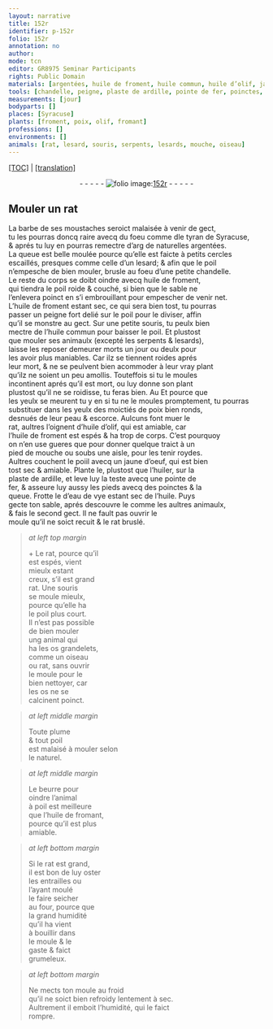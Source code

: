 ```yaml
---
layout: narrative
title: 152r
identifier: p-152r
folio: 152r
annotation: no
author:
mode: tcn
editor: GR8975 Seminar Participants
rights: Public Domain
materials: [argentées, huile de froment, huile commun, huile d’olif, jaune d’oeuf, huiler, ardille, fer, eau de vye, huile, os, beurre, huile de fromant]
tools: [chandelle, peigne, plaste de ardille, pointe de fer, poinctes, moule, four, froid]
measurements: [jour]
bodyparts: []
places: [Syracuse]
plants: [froment, poix, olif, fromant]
professions: []
environments: []
animals: [rat, lesard, souris, serpents, lesards, mouche, oiseau]
---
```


<p><a href="{{ site.baseurl }}/normalized/">[TOC]</a> | <a href="{{ site.baseurl }}/texts/p-152r_tl/" target="_blank">[translation]</a></p><div class="folio" align="center">- - - - - <a href="http://gallica.bnf.fr/ark:/12148/btv1b10500001g/f309.image" target="_blank"><img src="https://cu-mkp.github.io/2017-workshop-edition/assets/photo-icon.png" alt="folio image: " style="display:inline-block; margin-bottom:-3px;"/>152r</a> - - - - - </div>  
  

## Mouler un <span class="al">rat</span>

 
La barbe de ses moustaches seroict malaisée à venir de gect,<br/> tu les pourras doncq raire avecq du foeu co<span class="exp">mm</span>e <span class="del">d</span>le <span class="pn">tyran de <span class="pl">Syracuse</span></span>,<br/> & aprés tu luy en pourras remectre <span class="del">d’arg</span> de naturelles <span class="m">argentées</span>.<br/> La queue est belle moulée pource qu’elle est faicte à petits cercles<br/> escaillés, presques co<span class="exp">mm</span>e celle d’un <span class="al">lesard</span>; & afin que le poil<br/> n’empesche de bien mouler, brusle au foeu d’une petite <span class="tl">chandelle</span>.<br/> Le reste du corps se doibt oindre avecq <span class="m">huile de <span class="pa">froment</span></span>,<br/> qui tiendra le poil roide & couché, si bien que le sable ne<br/> l’enlevera poinct en s’i embrouillant pour empescher de venir net.<br/> L’<span class="m">huile de <span class="pa">froment</span></span> estant sec, ce qui sera bien tost, tu pourras<br/> passer un <span class="tl">peigne</span> fort delié sur le poil pour le diviser, affin<br/> qu’il se monstre au gect. Sur une petite <span class="al">souris</span>, tu peulx bien<br/> mectre de l’<span class="m">huile commun</span> pour baisser le poil. Et plustost<br/> que mouler ses animaulx (excepté les <span class="al">serpents</span> & <span class="al">lesards</span>),<br/> laisse les <span class="del">reposer</span> demeurer morts un <span class="ms"><span class="tmp">jour</span></span> ou deulx pour<br/> les avoir plus maniables. Car ilz se tiennent roides aprés<br/> leur mort, & ne se peulvent bien acommoder à leur vray plant<br/> qu’ilz ne soient un peu amollis. Touteffois si tu le moules<br/> incontinent aprés qu’il est mort, ou luy donne son plant<br/> plustost qu’il ne se roidisse, tu feras bien. <span class="del">Au</span> Et pource que<br/> les yeulx se meurent <span class="del">tu y en</span> si tu <span class="add">ne</span> le moules promptem<span class="exp">ent</span>, tu pourras<br/> substituer dans les yeulx des moictiés de <span class="pa">poix</span> bien ronds,<br/> desnués de leur peau & escorce. Aulcuns font muer le<br/> <span class="al">rat</span>, aultres l’oignent d’<span class="m">huile d’<span class="pa">olif</span></span>, qui est amiable, car<br/> l’<span class="m">huile de <span class="pa">froment</span></span> est espés & ha trop de corps. C’est pourquoy<br/> on n’en use gueres que pour donner quelque traict à un<br/> pied de <span class="al">mouche</span> ou soubs une aisle, pour les tenir roydes.<br/> Aultres couchent le poiil avecq un <span class="m">jaune d’oeuf</span>, qui est bien<br/> tost sec & amiable. Plante le, plustost que l’<span class="m">huiler</span>, sur la<br/> <span class="tl">plaste de <span class="m">ardille</span></span>, et leve luy la teste avecq une <span class="tl">pointe de<br/> <span class="m">fer</span></span>, & asseure luy aussy les pieds avecq des <span class="tl">poinctes</span> & la<br/> queue. Frotte le d’<span class="m">eau de vye</span> estant sec de l’<span class="m">huile</span>. Puys<br/> gecte ton sable, aprés descouvre le co<span class="exp">mm</span>e les aultres animaulx,<br/> & fais le second gect. Il ne fault pas ouvrir le<br/> <span class="tl">moule</span> qu’il ne soict recuit & le <span class="al">rat</span> bruslé.
 
> *at left top margin*
> 
> 
> \+ Le <span class="al">rat</span>, pource qu’il<br/> est espés, vient<br/> mieulx estant<br/> creux, s’il est grand<br/> <span class="al">rat</span>. Une <span class="al">souris</span><br/> se moule mieulx,<br/> pource qu’elle ha<br/> le poil plus court.<br/> Il n’est pas possible<br/> de bien mouler<br/> ung animal qui<br/> ha les <span class="m">os</span> grandelets,<br/> co<span class="exp">mm</span>e un <span class="al">oiseau</span><br/> ou <span class="al">rat</span>, sans ouvrir<br/> le <span class="tl">moule</span> pour le<br/> bien nettoyer, car<br/> les <span class="m">os</span> ne se<br/> calcinent poinct.
 
> *at left middle margin*
> 
> 
>  Toute plume<br/> & tout poil<br/> est malaisé à mouler selon<br/> le naturel.
 
> *at left middle margin*
> 
> 
>  Le <span class="m">beurre</span> pour<br/> oindre l’animal<br/> à poil est meilleur<span class="del">e</span><br/> que l’<span class="m">huile de <span class="pa">froma<span class="exp">n</span>t</span></span>,<br/> pource qu’il est plus<br/> amiable.
 
> *at left bottom margin*
> 
> 
>  Si le <span class="al">rat</span> est gra<span class="exp">n</span>d,<br/> il est bon de luy oster<br/> les entrailles ou<br/> l’ayant moulé<br/> le faire seicher<br/> au <span class="tl">four</span>, pource que<br/> la grand humidité<br/> qu’il ha vient<br/> à bouillir dans<br/> le <span class="tl">moule</span> & le<br/> gaste & faict<br/> grumeleux.
 
> *at left bottom margin*
> 
> 
>  Ne mects ton <span class="tl">moule</span> au <span class="tl">froid</span><br/> qu’il ne soict bien refroidy lentem<span class="exp">ent</span> à sec.<br/> Aultrem<span class="exp">ent</span> il emboit l’humidité, qui le faict<br/> rompre.
 
